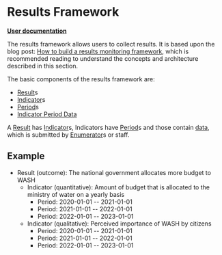 # Results Framework

**[User documentation]**

The results framework allows users to collect results.
It is based upon the blog post: [How to build a results monitoring framework],
 which is recommended reading to understand the concepts and architecture described in this section.

The basic components of the results framework are:

 - [Result]s
 - [Indicator]s
 - [Period]s
 - [Indicator Period Data](indicator_period_data.md)

A [Result] has [Indicator]s, Indicators have [Period]s and those contain [data][Indicator Period Data],
 which is submitted by [Enumerator]s or staff.

## Example

- Result (outcome): The national government allocates more budget to WASH
  * Indicator (quantitative): Amount of budget that is allocated to the ministry of water on a yearly basis
    - Period: 2020-01-01 -- 2021-01-01
    - Period: 2021-01-01 -- 2022-01-01
    - Period: 2022-01-01 -- 2023-01-01
  * Indicator (qualitative): Perceived importance of WASH by citizens
    - Period: 2020-01-01 -- 2021-01-01
    - Period: 2021-01-01 -- 2022-01-01
    - Period: 2022-01-01 -- 2023-01-01

[How to build a results monitoring framework]: https://datajourney.akvo.org/blog/how-to-design-a-results-monitoring-framework
[Enumerator]: enumerator.md
[Indicator]: indicator.md
[Indicator Period Data]: indicator_period_data.md
[Period]: periods.md
[Result]: result.md
[User documentation]: https://kb.akvo.org/rsr/results_framework/

